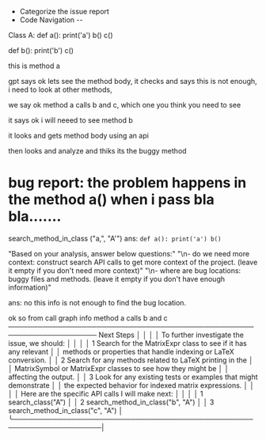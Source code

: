 * Categorize the issue report
* Code Navigation -- 

Class A:
def a():
    print('a')
    b()
    c()
    
def b():
    print('b')
    c()
    
    
 this is method a

 gpt says ok lets see the method body, it checks and says this is not enough, i need to look at other methods,

 we say ok method a calls b and c, which one you think you need to see

 it says ok i will neeed to see method b

 it looks and gets method body using an api

 then looks and analyze and thiks its the buggy method



# bug report: the problem happens in the method a() when i pass bla bla.......


search_method_in_class ("a,", "A'")
ans:
    ```
    def a():
    print('a')
    b()
    ```
    
"Based on your analysis, answer below questions:"
"\n- do we need more context: construct search API calls to get more context of the project. (leave it empty if you don't need more context)"
"\n- where are bug locations: buggy files and methods. (leave it empty if you don't have enough information)"

ans: no this info is not enough to find the bug location. 

ok so from call graph info method a calls b and c 
────────────────────────────────────────────────────────────────────
Next Steps                                                           │
│                                                                    │
│ To further investigate the issue, we should:                       │
│                                                                    │
│  1 Search for the MatrixExpr class to see if it has any relevant   │
│    methods or properties that handle indexing or LaTeX conversion. │
│  2 Search for any methods related to LaTeX printing in the         │
│    MatrixSymbol or MatrixExpr classes to see how they might be     │
│    affecting the output.                                           │
│  3 Look for any existing tests or examples that might demonstrate  │
│    the expected behavior for indexed matrix expressions.           │
│                                                                    │
│ Here are the specific API calls I will make next:                  │
│                                                                    │
│  1 search_class("A")                                               │
│  2 search_method_in_class("b", "A")                                │
│  3 search_method_in_class("c", "A")                                │
╰────────────────────────────────────────────────────────────────────|







